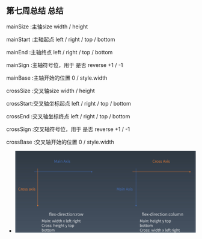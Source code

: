 
## 第七周总结 总结

 mainSize  :主轴size width / height


 mainStart :主轴起点 left / right / top / bottom


 mainEnd   :主轴终点 left / right / top / bottom


 mainSign  :主轴符号位，用于 是否 reverse +1 / -1


 mainBase  :主轴开始的位置 0 / style.width


 crossSize :交叉轴size width / height


 crossStart:交叉轴坐标起点 left / right / top / bottom


 crossEnd  :交叉轴坐标终点 left / right / top / bottom


 crossSign :交叉轴符号位，用于 是否 reverse +1 / -1


 crossBase :交叉轴开始的位置 0 / style.width

 - ![flex 排版解释图](https://github.com/Wipeher/Frontend-01-Template/blob/master/week07/flex.png)
